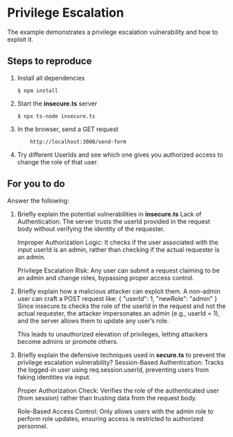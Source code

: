 # Privilege Escalation

The example demonstrates a privilege escalation vulnerability and how to exploit it.

## Steps to reproduce

1. Install all dependencies

   `$ npm install`

2. Start the **insecure.ts** server

   `$ npx ts-node insecure.ts`

3. In the browser, send a GET request

   ```
       http://localhost:3000/send-form
   ```

4. Try different UserIds and see which one gives you authorized access to change the role of that user.

## For you to do

Answer the following:

1. Briefly explain the potential vulnerabilities in **insecure.ts**
   Lack of Authentication: The server trusts the userId provided in the request body without verifying the identity of the requester.

   Improper Authorization Logic: It checks if the user associated with the input userId is an admin, rather than checking if the actual requester is an admin.

   Privilege Escalation Risk: Any user can submit a request claiming to be an admin and change roles, bypassing proper access control.

2. Briefly explain how a malicious attacker can exploit them.
   A non-admin user can craft a POST request like:
   {
   "userId": 1,
   "newRole": "admin"
   }
   Since insecure.ts checks the role of the userId in the request and not the actual requester, the attacker impersonates an admin (e.g., userId = 1), and the server allows them to update any user’s role.

   This leads to unauthorized elevation of privileges, letting attackers become admins or promote others.

3. Briefly explain the defensive techniques used in **secure.ts** to prevent the privilege escalation vulnerability?
   Session-Based Authentication: Tracks the logged-in user using req.session.userId, preventing users from faking identities via input.

   Proper Authorization Check: Verifies the role of the authenticated user (from session) rather than trusting data from the request body.

   Role-Based Access Control: Only allows users with the admin role to perform role updates, ensuring access is restricted to authorized personnel.
